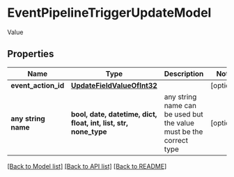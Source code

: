 # EventPipelineTriggerUpdateModel

Value

## Properties
Name | Type | Description | Notes
------------ | ------------- | ------------- | -------------
**event_action_id** | [**UpdateFieldValueOfInt32**](UpdateFieldValueOfInt32.md) |  | [optional] 
**any string name** | **bool, date, datetime, dict, float, int, list, str, none_type** | any string name can be used but the value must be the correct type | [optional]

[[Back to Model list]](../README.md#documentation-for-models) [[Back to API list]](../README.md#documentation-for-api-endpoints) [[Back to README]](../README.md)


